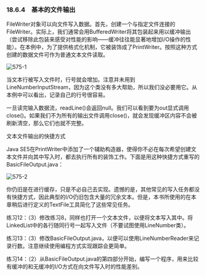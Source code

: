 ### 18.6.4　基本的文件输出

FileWriter对象可以向文件写入数据。首先，创建一个与指定文件连接的FileWriter。实际上，我们通常会用BufferedWriter将其包装起来用以缓冲输出（尝试移除此包装来感受对性能的影响——缓冲往往能显著地增加I/O操作的性能）。在本例中，为了提供格式化机制，它被装饰成了PrintWriter。按照这种方式创建的数据文件可作为普通文本文件读取。

![575-1](../Images/image03487.jpeg)

当文本行被写入文件时，行号就会增加。注意并未用到LineNumberInputStream，因为这个类没有多大帮助，所以我们没必要用它。从本例中可以看出，记录自己的行号很容易。

一旦读完输入数据流，readLine()会返回null。我们可以看到要为out显式调用close()。如果我们不为所有的输出文件调用close()，就会发现缓冲区内容不会被刷新清空，那么它们也就不完整。

文本文件输出的快捷方式

Java SE5在PrintWriter中添加了一个辅助构造器，使得你不必在每次希望创建文本文件并向其中写入时，都去执行所有的装饰工作。下面是用这种快捷方式重写的BasicFileOutput.java：

![575-2](../Images/image03488.jpeg)

你仍旧是在进行缓存，只是不必自己去实现。遗憾的是，其他常见的写入任务都没有快捷方式，因此典型的I/O仍旧包含大量的冗余文本。但是，本书所使用的在本章稍后进行定义的TextFile工具简化了这些常见任务。

练习12：（3）修改练习8，同样也打开一个文本文件，以便将文本写入其中。将LinkedList中的各行随同行号一起写入文件（不要试图使用LineNumber类）。

练习13：（3）修改BasicFileOutput.java，以便可以使用LineNumberReader来记录行数。注意继续使用编程方式实现跟踪会更简单。

练习14：（2）从BasicFileOutput.java的第四部分开始，编写一个程序，用来比较有缓冲的和无缓冲的I/O方式在向文件写入时的性能差别。